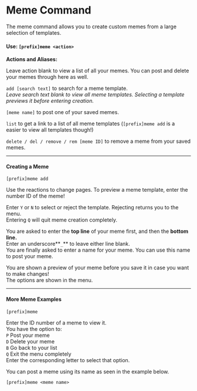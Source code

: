 # Meme Command

The meme command allows you to create custom memes from a large selection of templates.

#### Use: `[prefix]meme <action>`

**Actions and Aliases:**

Leave action blank to view a list of all your memes. You can post and delete your memes through here as well.

`add [search text]` to search for a meme template.  
_Leave search text blank to view all meme templates. Selecting a template previews it before entering creation._

`[meme name]` to post one of your saved memes.

`list` to get a link to a list of all meme templates \(`[prefix]meme add` is a easier to view all templates though!\)

`delete / del / remove / rem [meme ID]` to remove a meme from your saved memes.

---

#### Creating a Meme

`[prefix]meme add`

Use the reactions to change pages. To preview a meme template, enter the number ID of the meme!

Enter `Y` or `N` to select or reject the template. Rejecting returns you to the menu.  
Entering `Q` will quit meme creation completely.

You are asked to enter the **top line** of your meme first, and then the **bottom line.**  
Enter an underscore**`_`** to leave either line blank.  
You are finally asked to enter a name for your meme. You can use this name to post your meme.

You are shown a preview of your meme before you save it in case you want to make changes!  
The options are shown in the menu.

---

#### More Meme Examples

`[prefix]meme`

Enter the ID number of a meme to view it.  
You have the option to:  
`P` Post your meme  
`D` Delete your meme  
`B` Go back to your list  
`Q` Exit the menu completely  
Enter the corresponding letter to select that option.

You can post a meme using its name as seen in the example below.

`[prefix]meme <meme name>`  




